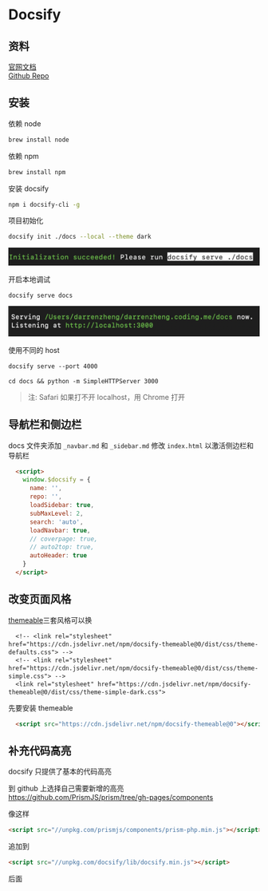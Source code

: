 
# Docsify

## 资料

[官网文档](https://docsify.js.org)  
[Github Repo](https://github.com/docsifyjs/docsify-cli)

## 安装

依赖 node

``` bash
brew install node
```

依赖 npm

``` bash
brew install npm 
```

安装 docsify

``` bash
npm i docsify-cli -g
```

项目初始化

```  bash
docsify init ./docs --local --theme dark
```

![](2019-06-17-14-08-55.png)

开启本地调试

```
docsify serve docs 
```

![](2019-06-17-14-08-24.png)

使用不同的 host

``` shell
docsify serve --port 4000 
```

``` shell
cd docs && python -m SimpleHTTPServer 3000
```

> 注: Safari 如果打不开 localhost，用 Chrome 打开

## 导航栏和侧边栏

docs 文件夹添加 `_navbar.md` 和 `_sidebar.md`
修改 `index.html` 以激活侧边栏和导航栏

``` html
  <script>
    window.$docsify = {
      name: '',
      repo: '',
      loadSidebar: true,
      subMaxLevel: 2,
      search: 'auto',
      loadNavbar: true,
      // coverpage: true,
      // auto2top: true,
      autoHeader: true
    }
  </script>
```

## 改变页面风格

[themeable](https://jhildenbiddle.github.io/docsify-themeable/#/themes)三套风格可以换
```
  <!-- <link rel="stylesheet" href="https://cdn.jsdelivr.net/npm/docsify-themeable@0/dist/css/theme-defaults.css"> -->
  <!-- <link rel="stylesheet" href="https://cdn.jsdelivr.net/npm/docsify-themeable@0/dist/css/theme-simple.css"> -->
  <link rel="stylesheet" href="https://cdn.jsdelivr.net/npm/docsify-themeable@0/dist/css/theme-simple-dark.css">
```

先要安装 themeable

``` html
  <script src="https://cdn.jsdelivr.net/npm/docsify-themeable@0"></script>
```

## 补充代码高亮

docsify 只提供了基本的代码高亮

到 github 上选择自己需要新增的高亮
https://github.com/PrismJS/prism/tree/gh-pages/components

像这样

``` html
<script src="//unpkg.com/prismjs/components/prism-php.min.js"></script>
```

追加到
``` html
<script src="//unpkg.com/docsify/lib/docsify.min.js"></script>
```
后面


